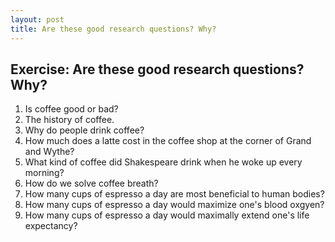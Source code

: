 ```yaml
---
layout: post
title: Are these good research questions? Why?
---
```


## Exercise: Are these good research questions? Why?
1. Is coffee good or bad?
2. The history of coffee.
3. Why do people drink coffee?
4. How much does a latte cost in the coffee shop at the corner of Grand and Wythe?
5. What kind of coffee did Shakespeare drink when he woke up every morning?
6. How do we solve coffee breath?
7. How many cups of espresso a day are most beneficial to human bodies?
8. How many cups of espresso a day would maximize one's blood oxgyen?
9. How many cups of espresso a day would maximally extend one's life expectancy?
